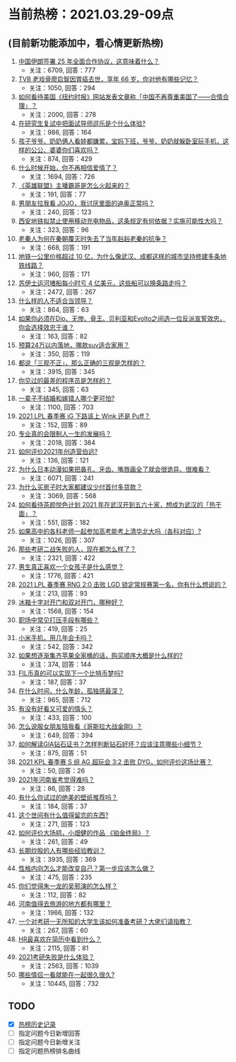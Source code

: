 # 当前热榜：2021.03.29-09点
## (目前新功能添加中，看心情更新热榜)
1. [中国伊朗签署 25 年全面合作协议，这意味着什么？](https://www.zhihu.com/question/409693519)
    * 关注：6709, 回答：777
2. [TVB 老戏骨廖启智因胃癌去世，享年 66 岁，你对他有哪些记忆？](https://www.zhihu.com/question/451752991)
    * 关注：1050, 回答：294
3. [如何看待美国《纽约时报》网站发表文章称「中国不再尊重美国了——合情合理」？](https://www.zhihu.com/question/451365867)
    * 关注：2000, 回答：278
4. [在研究生复试中把面试导师逗乐是个什么体验?](https://www.zhihu.com/question/396341774)
    * 关注：986, 回答：164
5. [孩子爷爷、奶奶俩人看娃都嫌累，宝妈下班，爷爷、奶奶就躲卧室玩手机，这样的公公、婆婆你们喜欢吗？](https://www.zhihu.com/question/448152806)
    * 关注：874, 回答：429
6. [什么时候开始，你不再相信爱情了？](https://www.zhihu.com/question/312649407)
    * 关注：1694, 回答：726
7. [《英雄联盟》主播霸哥是怎么火起来的？](https://www.zhihu.com/question/370861166)
    * 关注：191, 回答：77
8. [男朋友拉我看 JOJO，我讨厌里面的迪奥正常吗？](https://www.zhihu.com/question/451447468)
    * 关注：240, 回答：123
9. [西安地铁拟禁止使用移动充电物品，这条规定有何依据？实施可能性大吗？](https://www.zhihu.com/question/451641050)
    * 关注：323, 回答：96
10. [老秦人为何在秦朝覆灭时失去了当年赳赳老秦的抗争？](https://www.zhihu.com/question/23376439)
    * 关注：668, 回答：191
11. [地铁一公里价格超过 10 亿，为什么像武汉、成都这样的城市坚持修建多条地铁线路？](https://www.zhihu.com/question/444999502)
    * 关注：960, 回答：171
12. [苏伊士运河堵船每小时亏 4 亿美元，这些船可以换条路走吗？](https://www.zhihu.com/question/451374598)
    * 关注：2472, 回答：267
13. [什么样的人不适合当领导？](https://www.zhihu.com/question/324628127)
    * 关注：864, 回答：63
14. [如果你必须在Dio、无惨、骨王、贝利亚和Evolto之间选一位反派宣誓效忠，你会选择效忠于谁？](https://www.zhihu.com/question/451222027)
    * 关注：163, 回答：82
15. [预算24万以内落地，哪款suv适合家用？](https://www.zhihu.com/question/446107599)
    * 关注：350, 回答：119
16. [都说「三观不正」，那么正确的三观是怎样的？](https://www.zhihu.com/question/22782977)
    * 关注：3915, 回答：345
17. [你见过的最差的程序员是怎样的？](https://www.zhihu.com/question/31236086)
    * 关注：345, 回答：63
18. [一辈子不结婚和嫁错人哪个更可怕?](https://www.zhihu.com/question/449412932)
    * 关注：1100, 回答：703
19. [2021 LPL 春季赛 iG 下路该上 Wink 还是 Puff？](https://www.zhihu.com/question/449251830)
    * 关注：152, 回答：89
20. [专业真的会限制人一生的发展吗？](https://www.zhihu.com/question/444852842)
    * 关注：2018, 回答：384
21. [如何评价2021年创造营伯远?](https://www.zhihu.com/question/451289263)
    * 关注：136, 回答：121
22. [为什么日本动漫如果把鼻孔、牙齿、嘴唇画全了就会很诡异、很难看？](https://www.zhihu.com/question/28489148)
    * 关注：6071, 回答：241
23. [为什么买房子时大家都建议少付首付多贷款？](https://www.zhihu.com/question/311795004)
    * 关注：3069, 回答：568
24. [如何看待茶颜悦色计划 2021 年在武汉开到五六十家，想成为武汉的「热干面」？](https://www.zhihu.com/question/450969181)
    * 关注：551, 回答：182
25. [如果高中的各科老师一起参加高考能考上清华北大吗（各科对应）?](https://www.zhihu.com/question/443860742)
    * 关注：1026, 回答：307
26. [那些考研二战失败的人，现在都怎么样了？](https://www.zhihu.com/question/349516833)
    * 关注：2321, 回答：422
27. [男生真正喜欢一个女孩子是什么感觉？](https://www.zhihu.com/question/445557705)
    * 关注：1776, 回答：421
28. [2021 LPL 春季赛 RNG 2:0 击败 LGD 锁定常规赛第一名，你有什么想说的？](https://www.zhihu.com/question/451698265)
    * 关注：213, 回答：93
29. [冰箱十字对开门和双对开门，哪种好？](https://www.zhihu.com/question/35941998)
    * 关注：1568, 回答：154
30. [职场中常见打压手段有哪些？](https://www.zhihu.com/question/450441377)
    * 关注：419, 回答：25
31. [小米手机，用几年会卡吗？](https://www.zhihu.com/question/62116760)
    * 关注：542, 回答：342
32. [如果想逐渐集齐苹果全家桶的话，购买顺序大概是什么样的?](https://www.zhihu.com/question/450760018)
    * 关注：374, 回答：144
33. [FIL币真的可以实现下一个比特币梦吗?](https://www.zhihu.com/question/434907643)
    * 关注：187, 回答：37
34. [在什么时间，什么年龄，孤独感最深？](https://www.zhihu.com/question/61802255)
    * 关注：965, 回答：712
35. [有没有好看又可爱的情头？](https://www.zhihu.com/question/438709941)
    * 关注：433, 回答：100
36. [怎么说服女朋友陪我看《哥斯拉大战金刚》？](https://www.zhihu.com/question/451275346)
    * 关注：649, 回答：394
37. [如何解读GIA钻石证书？怎样判断钻石好坏？应该注意哪些小细节？](https://www.zhihu.com/question/59884335)
    * 关注：875, 回答：51
38. [2021 KPL 春季赛 S 组 AG 超玩会 3:2 击败 DYG，如何评价这场比赛？](https://www.zhihu.com/question/451582279)
    * 关注：50, 回答：26
39. [2021年河南省考觉得难吗？](https://www.zhihu.com/question/451489685)
    * 关注：86, 回答：28
40. [有什么你试过的绝美的壁纸推荐吗？](https://www.zhihu.com/question/449899870)
    * 关注：184, 回答：37
41. [这个世间有什么值得留恋的东西?](https://www.zhihu.com/question/451306737)
    * 关注：271, 回答：123
42. [如何评价大场鸫，小畑健的作品 《铂金终局》？](https://www.zhihu.com/question/37038155)
    * 关注：261, 回答：49
43. [长期炒股的人有哪些经验教训？](https://www.zhihu.com/question/30083453)
    * 关注：3935, 回答：369
44. [性格内向怎么才能改变自己？第一步应该怎么做？](https://www.zhihu.com/question/448749925)
    * 关注：475, 回答：235
45. [你们觉得朱一龙的吴邪演的怎么样？](https://www.zhihu.com/question/410444021)
    * 关注：112, 回答：82
46. [河南值得去旅游的地方都有哪里？](https://www.zhihu.com/question/38192797)
    * 关注：1966, 回答：132
47. [一个对考研一无所知的大学生该如何准备考研？大佬们请指教？](https://www.zhihu.com/question/62653700)
    * 关注：267, 回答：60
48. [HR最喜欢在简历中看到什么？](https://www.zhihu.com/question/445632412)
    * 关注：2115, 回答：81
49. [2021考研失败是什么体验？](https://www.zhihu.com/question/372296652)
    * 关注：2563, 回答：1039
50. [哪些情侣一看就能在一起很久很久?](https://www.zhihu.com/question/309398217)
    * 关注：10445, 回答：732
## TODO
* [x] [热榜历史记录](hot_history/AllHot.md)
* [ ] 指定问题今日新增回答
* [ ] 指定问题今日新增关注
* [ ] 指定问题热榜排名曲线
